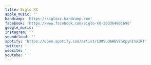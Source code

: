 ```yaml
---
title: Siglo XX
apple_music: ''
bandcamp: 'https://sigloxx.bandcamp.com'
facebook: 'https://www.facebook.com/Siglo-XX-203364801690'
google_music: ''
instagram: ''
soundcloud: ''
spotify: 'https://open.spotify.com/artist/1U9VudAHEVZnXpyhIhoIRT'
twitter: ''
website: ''
youtube: ''
---
```

